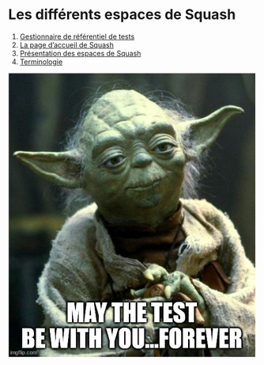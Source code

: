 # Les différents espaces de Squash

1. [Gestionnaire de référentiel de tests](../1.1.1.gestionnaire-referentiel-tests.md)
2. [La page d’accueil de Squash](../1.1.2.page-accueil-squash.md)
3. [Présentation des espaces de Squash](../1.1.3.presentation-espaces.md)
4. [Terminologie](../1.1.4.terminologie.md)

![Yoda](resources/yoda.jpg)

<!--stackedit_data:
eyJoaXN0b3J5IjpbNjc0MjU3OTkxXX0=
-->

